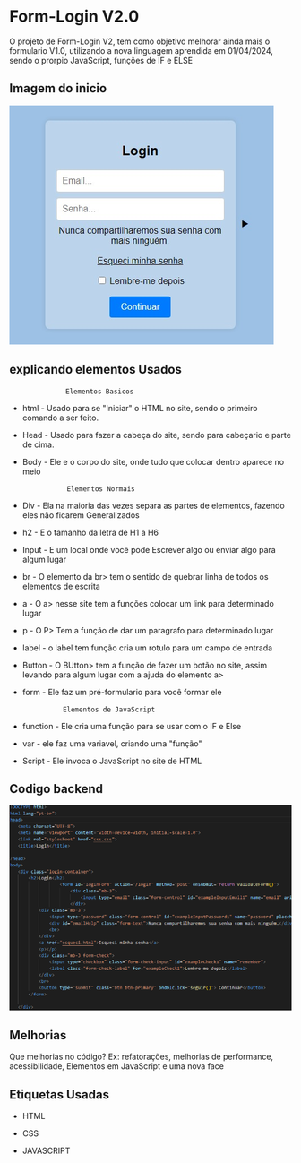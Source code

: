 # Form-Login V2.0

O projeto de Form-Login V2, tem como objetivo melhorar ainda mais o formulario V1.0, utilizando a nova linguagem aprendida em 01/04/2024, sendo o prorpio JavaScript, funções de IF e ELSE





##  Imagem do inicio

![](primeira.jpeg)


## explicando elementos Usados

                  Elementos Basicos

* html - Usado para se "Iniciar" o HTML no site, sendo o primeiro comando a ser feito.

* Head - Usado para fazer a cabeça do site, sendo para cabeçario e parte de cima.

* Body - Ele e o corpo do site, onde tudo que colocar dentro aparece no meio

                 Elementos Normais

* Div - Ela na maioria das vezes separa as partes de elementos, fazendo eles não ficarem Generalizados

* h2 - E o tamanho da letra de H1 a H6

* Input - E um local onde você pode Escrever algo ou enviar algo para algum lugar

* br - O elemento da br> tem o sentido de quebrar linha de todos os elementos de escrita

* a - O a> nesse site tem a funções colocar um link para determinado lugar

* p - O P> Tem a função de dar um paragrafo para determinado lugar

* label - o label tem função cria um rotulo para um campo de entrada

* Button - O BUtton> tem a função de fazer um botão no site, assim levando para algum lugar com a ajuda do elemento a>

* form - Ele faz um pré-formulario para você formar ele 

                Elementos de JavaScript
* function - Ele cria uma função para se usar com o IF e Else

* var - ele faz uma variavel, criando uma "função"

* Script - Ele invoca o JavaScript no site de HTML

##  Codigo backend

![](segunda.png)

## Melhorias

Que melhorias no código? Ex: refatorações, melhorias de performance, acessibilidade, Elementos em JavaScript e uma nova face


## Etiquetas Usadas

* HTML

* CSS

* JAVASCRIPT


